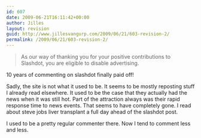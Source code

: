 ```yaml
---
id: 607
date: 2009-06-21T16:11:42+00:00
author: Jilles
layout: revision
guid: http://www.jillesvangurp.com/2009/06/21/603-revision-2/
permalink: /2009/06/21/603-revision-2/
---
```


<blockquote>As our way of thanking you for your positive contributions to Slashdot, you are eligible to disable advertising. </blockquote>

10 years of commenting on slashdot finally paid off! 

Sadly, the site is not what it used to be. It seems to be mostly reposting stuff I already read elsewhere. It used to be the case that they actually had the news when it was still hot. Part of the attraction always was their rapid response time to news events. That seems to have completely gone. I read about steve jobs liver transplant a full day ahead of the slashdot post.

I used to be a pretty regular commenter there. Now I tend to comment less and less.